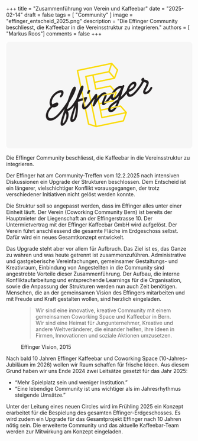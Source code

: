 +++
title = "Zusammenführung von Verein und Kaffeebar"
date = "2025-02-14"
draft = false
tags = [ "Community" ]
image = "effinger_entscheid_2025.png"
description = "Die Effinger Community beschliesst, die Kaffeebar in die Vereinsstruktur zu integrieren."
authors = [ "Markus Roos"]
comments = false
+++

![Zusammenführung von Kaffeebar und Verein](effinger_entscheid_2025.png)

<div class="lead">Die Effinger Community beschliesst, die Kaffeebar in die Vereinsstruktur zu integrieren.</div>

Der Effinger hat am Community-Treffen vom 12.2.2025 nach intensiven Diskussionen ein Upgrade der Strukturen beschlossen. Dem Entscheid ist ein längerer, vielschichtiger Konflikt vorausgegangen, der trotz verschiedener Initiativen nicht gelöst werden konnte.

Die Struktur soll so angepasst werden, dass im Effinger alles unter einer Einheit läuft. Der Verein (Coworking Community Bern) ist bereits der Hauptmieter der Liegenschaft an der Effingerstrasse 10. Der Untermietvertrag mit der Effinger Kaffeebar GmbH wird aufgelöst. Der Verein führt anschliessend die gesamte Fläche im Erdgeschoss selbst. Dafür wird ein neues Gesamtkonzept entwickelt. 

Das Upgrade steht aber vor allem für Aufbruch. Das Ziel ist es, das Ganze zu wahren und was heute getrennt ist zusammenzuführen. Administrative und gastgeberische Vereinfachungen, gemeinsamer Gestaltungs- und Kreativraum, Einbindung von Angestellten in die Community sind angestrebte Vorteile dieser Zusammenführung. Der Aufbau, die interne Konfliktaufarbeitung und entsprechende Learnings für die Organisation, sowie die Anpassung der Strukturen werden nun auch Zeit benötigen. Menschen, die an der gemeinsamen Vision des Effingers mitarbeiten und mit Freude und Kraft gestalten wollen, sind herzlich eingeladen. 

  <section class="page-section bg-gray mb-20 pt-40 pb-10">
    <div class="container relative">
      <figure class="text-center">
        <blockquote class="blockquote">
          <p>Wir sind eine innovative, kreative Community mit einem gemeinsamen Coworking Space und Kaffeebar in Bern. Wir sind eine Heimat für Jungunternehmer, Kreative und andere Weltveränderer, die einander helfen, ihre Ideen in Firmen, Innovationen und soziale Aktionen umzusetzen.</p>
        </blockquote>
        <figcaption class="blockquote-footer">Effinger Vision, 2015</figcaption>
      </figure>
    </div>
  </section>


Nach bald 10 Jahren Effinger Kaffeebar und Coworking Space (10-Jahres-Jubiläum im 2026) wollen wir Raum schaffen für frische Ideen. Aus diesem Grund haben wir uns Ende 2024 zwei Leitsätze gesetzt für das Jahr 2025:

- “Mehr Spielplatz sein und weniger Institution.”
- “Eine lebendige Community ist uns wichtiger als im Jahresrhythmus steigende Umsätze.”

Unter der Leitung eines neuen Circles wird im Frühling 2025 ein Konzept erarbeitet für die Bespielung des gesamten Effinger-Erdgeschosses. Es wird zudem ein Upgrade für das Gesamtprojekt Effinger nach 10 Jahren nötig sein. Die erweiterte Community und das aktuelle Kaffeebar-Team werden zur Mitwirkung am Konzept eingeladen.
